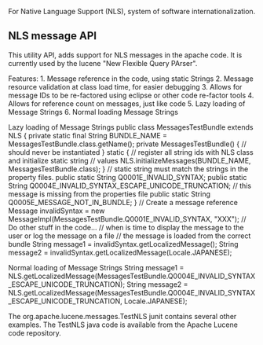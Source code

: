 ﻿
<!--
 Licensed to the Apache Software Foundation (ASF) under one or more
 contributor license agreements.  See the NOTICE file distributed with
 this work for additional information regarding copyright ownership.
 The ASF licenses this file to You under the Apache License, Version 2.0
 (the "License"); you may not use this file except in compliance with
 the License.  You may obtain a copy of the License at

     http://www.apache.org/licenses/LICENSE-2.0

 Unless required by applicable law or agreed to in writing, software
 distributed under the License is distributed on an "AS IS" BASIS,
 WITHOUT WARRANTIES OR CONDITIONS OF ANY KIND, either express or implied.
 See the License for the specific language governing permissions and
 limitations under the License.
-->


For Native Language Support (NLS), system of software internationalization.

## NLS message API

 This utility API, adds support for NLS messages in the apache code. It is currently used by the lucene "New Flexible Query PArser". 

 Features: 1. Message reference in the code, using static Strings 2. Message resource validation at class load time, for easier debugging 3. Allows for message IDs to be re-factored using eclipse or other code re-factor tools 4. Allows for reference count on messages, just like code 5. Lazy loading of Message Strings 6. Normal loading Message Strings 

 Lazy loading of Message Strings public class MessagesTestBundle extends NLS { private static final String BUNDLE_NAME = MessagesTestBundle.class.getName(); private MessagesTestBundle() { // should never be instantiated } static { // register all string ids with NLS class and initialize static string // values NLS.initializeMessages(BUNDLE_NAME, MessagesTestBundle.class); } // static string must match the strings in the property files. public static String Q0001E_INVALID_SYNTAX; public static String Q0004E_INVALID_SYNTAX_ESCAPE_UNICODE_TRUNCATION; // this message is missing from the properties file public static String Q0005E_MESSAGE_NOT_IN_BUNDLE; } // Create a message reference Message invalidSyntax = new MessageImpl(MessagesTestBundle.Q0001E_INVALID_SYNTAX, "XXX"); // Do other stuff in the code... // when is time to display the message to the user or log the message on a file // the message is loaded from the correct bundle String message1 = invalidSyntax.getLocalizedMessage(); String message2 = invalidSyntax.getLocalizedMessage(Locale.JAPANESE); 

 Normal loading of Message Strings String message1 = NLS.getLocalizedMessage(MessagesTestBundle.Q0004E_INVALID_SYNTAX_ESCAPE_UNICODE_TRUNCATION); String message2 = NLS.getLocalizedMessage(MessagesTestBundle.Q0004E_INVALID_SYNTAX_ESCAPE_UNICODE_TRUNCATION, Locale.JAPANESE); 

 The org.apache.lucene.messages.TestNLS junit contains several other examples. The TestNLS java code is available from the Apache Lucene code repository. 